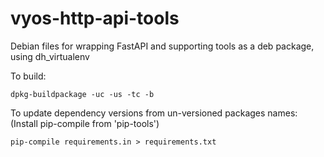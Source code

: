 # vyos-http-api-tools
Debian files for wrapping FastAPI and supporting tools as a deb package, using dh_virtualenv

To build:

    dpkg-buildpackage -uc -us -tc -b

To update dependency versions from un-versioned packages names:
(Install pip-compile from 'pip-tools')

    pip-compile requirements.in > requirements.txt
